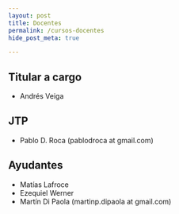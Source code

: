 ```yaml
---
layout: post
title: Docentes
permalink: /cursos-docentes
hide_post_meta: true

---
```


## Titular a cargo
 - Andrés Veiga

## JTP
 - Pablo D. Roca  (pablodroca at gmail.com)

## Ayudantes
 - Matías Lafroce
 - Ezequiel Werner
 - Martín Di Paola (martinp.dipaola at gmail.com)

